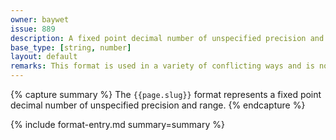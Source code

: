 ```yaml
---
owner: baywet
issue: 889
description: A fixed point decimal number of unspecified precision and range
base_type: [string, number]
layout: default
remarks: This format is used in a variety of conflicting ways and is not interoperable.
---
```


{% capture summary %}
The `{{page.slug}}` format represents a fixed point decimal number of unspecified precision and range.
{% endcapture %}

{% include format-entry.md summary=summary %}

